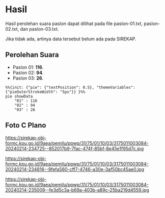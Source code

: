 # Hasil

Hasil perolehan suara paslon dapat dilihat pada file paslon-01.txt, paslon-02.txt, dan paslon-03.txt.

Jika tidak ada, artinya data tersebut belum ada pada SIREKAP.

## Perolehan Suara

 * Paslon 01: **116**.
 * Paslon 02: **94**.
 * Paslon 03: **26**.

```mermaid
%%{init: {"pie": {"textPosition": 0.5}, "themeVariables": {"pieOuterStrokeWidth": "5px"}} }%%
pie showData
    "01" : 116
    "02" : 94
    "03" : 26
```
## Foto C Plano

https://sirekap-obj-formc.kpu.go.id/9aea/pemilu/ppwp/31/75/01/10/03/3175011003084-20240214-234725--852017b9-7fac-474f-85bf-8e45e1f95d7c.jpg

https://sirekap-obj-formc.kpu.go.id/9aea/pemilu/ppwp/31/75/01/10/03/3175011003084-20240214-234816--9fefa560-cff7-4746-a30e-3af50bc45ae0.jpg

https://sirekap-obj-formc.kpu.go.id/9aea/pemilu/ppwp/31/75/01/10/03/3175011003084-20240214-235009--fe3d5c3a-b69a-403b-a89c-25ba219d4559.jpg
